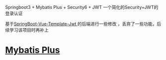 Springboot3 + Mybatis Plus + Security6 + JWT 一个简化的Security+JWT的登录认证


基于[SpringBoot-Vue-Template-Jwt
](https://github.com/itbaima-study/SpringBoot-Vue-Template-Jwt) 的后端进行一些修改
，丢弃了一些功能，后续学习该项目时再补上
# [Mybatis Plus](https://baomidou.com/)

